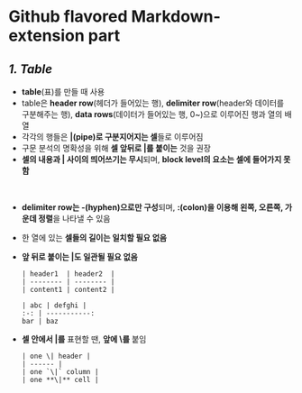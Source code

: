 # **Github flavored Markdown-extension part**

## ***1. Table***

- **table**(표)를 만들 때 사용
- table은 **header row**(헤더가 들어있는 행), **delimiter row**(header와 데이터를 구분해주는 행), **data rows**(데이터가 들어있는 행, 0~)으로 이루어진 행과 열의 배열
- 각각의 행들은 **|(pipe)로 구분지어지는 셀**들로 이루어짐
- 구문 분석의 명확성을 위해 **셀 앞뒤로 |를 붙이는** 것을 권장
- **셀의 내용과 | 사이의 띄어쓰기는 무시**되며, **block level의 요소는 셀에 들어가지 못함**

<br>

- **delimiter row는 -(hyphen)으로만 구성**되며, **:(colon)을 이용해 왼쪽, 오른쪽, 가운데 정렬**을 나타낼 수 있음
- 한 열에 있는 **셀들의 길이는 일치할 필요 없음**
- **앞 뒤로 붙이는 |도 일관될 필요 없음**
    
      | header1  | header2  |
      | -------- | -------- |
      | content1 | content2 |
      
      | abc | defghi |
      :-: | -----------:
      bar | baz

- **셀 안에서 |를** 표현할 땐, **앞에 \를** 붙임

      | one \| header |
      | ------ |
      | one `\|` column |
      | one **\|** cell |
